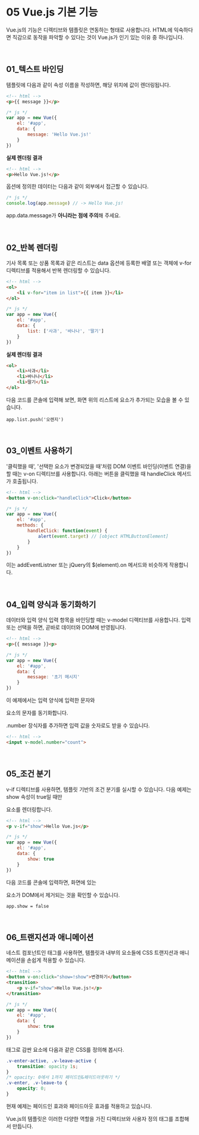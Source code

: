 # 05 Vue.js 기본 기능

Vue.js의 기능은 디렉티브와 템플릿은 연동하는 형태로 사용합니다. HTML에 익숙하다면 직감으로 동작을 파악할 수 있다는 것이 Vue.js가 인기 있는 이유 중 하나입니다. 

<br>

## 01_텍스트 바인딩

템플릿에 다음과 같이 속성 이름을 작성하면, 해당 위치에 값이 렌더링됩니다. 

```html
<!-- html -->
<p>{{ message }}</p>
```

```javascript
/* js */
var app = new Vue({
    el: '#app',
    data: {
        message: 'Hello Vue.js!'
    }
})
```

**실제 렌더링 결과**

```HTML
<!-- html -->
<p>Hello Vue.js!</p>
```

옵션에 정의한 데이터는 다음과 같이 외부에서 접근할 수 있습니다. 

```javascript
/* js */
console.log(app.message) // -> Hello Vue.js!
```

app.data.message가 **아니라는 점에 주의**해 주세요.

<br>

## 02_반복 렌더링

기사 목록 또는 상품 목록과 같은 리스트는 data 옵션에 등록한 배열 또는 객체에 v-for 디렉티브를 적용해서 반복 렌더링할 수 있습니다. 

```html
<!-- html -->
<ol>
    <li v-for="item in list">{{ item }}</li>
</ol>
```

```javascript
/* js */
var app = new Vue({
    el: '#app',
    data: {
        list: ['사과', '바나나', '딸기']
    }
})
```

**실제 렌더링 결과**

```html
<ol>
    <li>사과</li>
    <li>바나나</li>
    <li>딸기</li>
</ol>
```

다음 코드를 콘솔에 입력해 보면, 화면 위의 리스트에 요소가 추가되는 모습을 볼 수 있습니다. 

`app.list.push('오렌지')`

<br>

## 03_이벤트 사용하기

'클릭했을 때', '선택한 요소가 변경되었을 때'처럼 DOM 이벤트 바인딩(이벤트 연결)을 할 때는 v-on 디렉티브를 사용합니다. 아래는 버튼을 클릭했을 때 handleClick 메서드가 호출됩니다. 

```html
<!-- html -->
<button v-on:click="handleClick">Click</button>
```

```javascript
/* js */
var app = new Vue({
    el: '#app',
    methods: {
        handleClick: function(event) {
            alert(event.target) // [object HTMLButtonElement]
        }
    }
})
```

이는 addEventListner 또는 jQuery의 $(element).on 메서드와 비슷하게 작용합니다. 

<br>

## 04_입력 양식과 동기화하기

데이터와 입력 양식 입력 항목을 바인딩할 때는 v-model 디렉티브를 사용합니다. 입력 또는 선택을 하면, 곧바로 데이터와 DOM에 반영됩니다. 

```html
<!-- html -->
<p>{{ message }}<p>
```

```javascript
/* js */
var app = new Vue({
    el: '#app',
    data: {
        message: '초기 메시지'
    }
})
```

이 예제에서는 입력 양식에 입력한 문자와 <p> 요소의 문자를 동기화합니다. 

.number 장식자를 추가하면 입력 값을 숫자로도 받을 수 있습니다. 

```html
<!-- html -->
<input v-model.number="count">
```

<br>

## 05_조건 분기

v-if 디렉티브를 사용하면, 템플릿 기반의 조건 분기를 실시할 수 있습니다. 다음 예제는 show 속성이 true일 때만 <p> 요소를 렌더링합니다. 

```html
<!-- html -->
<p v-if="show">Hello Vue.js</p>
```

```javascript
/* js */
var app = new Vue({
    el: '#app',
    data: {
        show: true
    }
})
```

다음 코드를 콘솔에 입력하면, 화면에 있는 <p> 요소가 DOM에서 제거되는 것을 확인할 수 있습니다. 

`app.show = false`

<br>

## 06_트랜지션과 애니메이션

네스트 컴포넌트인 <transition> 태그를 사용하면, 템플릿과 내부의 요소들에 CSS 트랜지션과 애니메이션을 손쉽게 적용할 수 있습니다. 

```html
<!-- html -->
<button v-on:click="show=!show">변경하기</button>
<transition>
	<p v-if="show">Hello Vue.js!</p>
</transition>
```

```javascript
/* js */
var app = new Vue({
    el: '#app',
    data: {
        show: true
    }
})
```

<transition> 태그로 감싼 요소에 다음과 같은 CSS를 정의해 봅시다. 

```css
.v-enter-active, .v-leave-active {
    transition: opacity 1s;
}
/* opacity: 0에서 1까지 페이드인&페이드아웃하기 */
.v-enter, .v-leave-to {
    opacity: 0;
}
```

현재 예제는 페이드인 효과와 페이드아웃 효과를 적용하고 있습니다. 

Vue.js의 템플릿은 이러한 다양한 역할을 가진 디렉티브와 사용자 정의 태그를 조합해서 만듭니다. 

